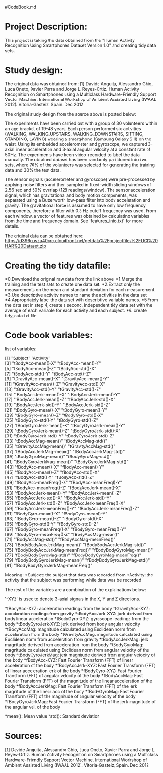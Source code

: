 #CodeBook.md

Project Description:
================================================================
This project is taking the data obtained from the "Human Activity Recognition Using Smartphones Dataset Version 1.0" and creating tidy data sets.

Study design:
================================================================
The original data was obtained from:
[1] Davide Anguita, Alessandro Ghio, Luca Oneto, Xavier Parra and Jorge L. Reyes-Ortiz. Human Activity Recognition on Smartphones using a Multiclass Hardware-Friendly Support Vector Machine. International Workshop of Ambient Assisted Living (IWAAL 2012). Vitoria-Gasteiz, Spain. Dec 2012

The original study design from the source above is posted below:

The experiments have been carried out with a group of 30 volunteers within an age bracket of 19-48 years. Each person performed six activities (WALKING, WALKING_UPSTAIRS, WALKING_DOWNSTAIRS, SITTING, STANDING, LAYING) wearing a smartphone (Samsung Galaxy S II) on the waist. Using its embedded accelerometer and gyroscope, we captured 3-axial linear acceleration and 3-axial angular velocity at a constant rate of 50Hz. The experiments have been video-recorded to label the data manually. The obtained dataset has been randomly partitioned into two sets, where 70% of the volunteers was selected for generating the training data and 30% the test data. 

The sensor signals (accelerometer and gyroscope) were pre-processed by applying noise filters and then sampled in fixed-width sliding windows of 2.56 sec and 50% overlap (128 readings/window). The sensor acceleration signal, which has gravitational and body motion components, was separated using a Butterworth low-pass filter into body acceleration and gravity. The gravitational force is assumed to have only low frequency components, therefore a filter with 0.3 Hz cutoff frequency was used. From each window, a vector of features was obtained by calculating variables from the time and frequency domain. See 'features_info.txt' for more details.

The original data can be obtained here:
https://d396qusza40orc.cloudfront.net/getdata%2Fprojectfiles%2FUCI%20HAR%20Dataset.zip 

Creating the tidy datafile:
=================================================================
*0.Download the original raw data from the link above.
*1.Merge the training and the test sets to create one data set.
*2.Extract only the measurements on the mean and standard deviation for each measurement. 
*3.Use descriptive activity names to name the activities in the data set
*4.Appropriately label the data set with descriptive variable names. 
*5.From the data set in step 4, create a second, independent tidy data set with the average of each variable for each activity and each subject.
*6. create tidy_data.txt file

Code book variables:
==============================================================
  list of variables:

 [1] "Subject"                         "Activity"                       
 [3] "tBodyAcc-mean()-X"               "tBodyAcc-mean()-Y"              
 [5] "tBodyAcc-mean()-Z"               "tBodyAcc-std()-X"               
 [7] "tBodyAcc-std()-Y"                "tBodyAcc-std()-Z"               
 [9] "tGravityAcc-mean()-X"            "tGravityAcc-mean()-Y"           
[11] "tGravityAcc-mean()-Z"            "tGravityAcc-std()-X"            
[13] "tGravityAcc-std()-Y"             "tGravityAcc-std()-Z"            
[15] "tBodyAccJerk-mean()-X"           "tBodyAccJerk-mean()-Y"          
[17] "tBodyAccJerk-mean()-Z"           "tBodyAccJerk-std()-X"           
[19] "tBodyAccJerk-std()-Y"            "tBodyAccJerk-std()-Z"           
[21] "tBodyGyro-mean()-X"              "tBodyGyro-mean()-Y"             
[23] "tBodyGyro-mean()-Z"              "tBodyGyro-std()-X"              
[25] "tBodyGyro-std()-Y"               "tBodyGyro-std()-Z"              
[27] "tBodyGyroJerk-mean()-X"          "tBodyGyroJerk-mean()-Y"         
[29] "tBodyGyroJerk-mean()-Z"          "tBodyGyroJerk-std()-X"          
[31] "tBodyGyroJerk-std()-Y"           "tBodyGyroJerk-std()-Z"          
[33] "tBodyAccMag-mean()"              "tBodyAccMag-std()"              
[35] "tGravityAccMag-mean()"           "tGravityAccMag-std()"           
[37] "tBodyAccJerkMag-mean()"          "tBodyAccJerkMag-std()"          
[39] "tBodyGyroMag-mean()"             "tBodyGyroMag-std()"             
[41] "tBodyGyroJerkMag-mean()"         "tBodyGyroJerkMag-std()"         
[43] "fBodyAcc-mean()-X"               "fBodyAcc-mean()-Y"              
[45] "fBodyAcc-mean()-Z"               "fBodyAcc-std()-X"               
[47] "fBodyAcc-std()-Y"                "fBodyAcc-std()-Z"               
[49] "fBodyAcc-meanFreq()-X"           "fBodyAcc-meanFreq()-Y"          
[51] "fBodyAcc-meanFreq()-Z"           "fBodyAccJerk-mean()-X"          
[53] "fBodyAccJerk-mean()-Y"           "fBodyAccJerk-mean()-Z"          
[55] "fBodyAccJerk-std()-X"            "fBodyAccJerk-std()-Y"           
[57] "fBodyAccJerk-std()-Z"            "fBodyAccJerk-meanFreq()-X"      
[59] "fBodyAccJerk-meanFreq()-Y"       "fBodyAccJerk-meanFreq()-Z"      
[61] "fBodyGyro-mean()-X"              "fBodyGyro-mean()-Y"             
[63] "fBodyGyro-mean()-Z"              "fBodyGyro-std()-X"              
[65] "fBodyGyro-std()-Y"               "fBodyGyro-std()-Z"              
[67] "fBodyGyro-meanFreq()-X"          "fBodyGyro-meanFreq()-Y"         
[69] "fBodyGyro-meanFreq()-Z"          "fBodyAccMag-mean()"             
[71] "fBodyAccMag-std()"               "fBodyAccMag-meanFreq()"         
[73] "fBodyBodyAccJerkMag-mean()"      "fBodyBodyAccJerkMag-std()"      
[75] "fBodyBodyAccJerkMag-meanFreq()"  "fBodyBodyGyroMag-mean()"        
[77] "fBodyBodyGyroMag-std()"          "fBodyBodyGyroMag-meanFreq()"    
[79] "fBodyBodyGyroJerkMag-mean()"     "fBodyBodyGyroJerkMag-std()"     
[81] "fBodyBodyGyroJerkMag-meanFreq()"

  Meaning: 
  *Subject: the subject that data was recorded from
  *Activity: the activity that the subject was performing while data was be recorded

  The rest of the variables are a combination of the explainations below:
  
  '-XYZ' is used to denote 3-axial signals in the X, Y and Z directions.

  *tBodyAcc-XYZ:      acceleration readings from the body
  *tGravityAcc-XYZ:   acceleration readings from gravity
  *tBodyAccJerk-XYZ:  jerk derived from body linear acceleration
  *tBodyGyro-XYZ:     gyroscope readings from the body
  *tBodyGyroJerk-XYZ: jerk derived from body angular velocity
  *tBodyAccMag:       magnitude calculated using Euclidean norm from acceleration from the body
  *tGravityAccMag:    magnitude calculated using Euclidean norm from acceleration from gravity
  *tBodyAccJerkMag:   jerk magnitude derived from acceleration from the body
  *tBodyGyroMag:      magnitude calculated using Euclidean norm from angular velocity of the body
  *tBodyGyroJerkMag:  jerk magnitude derived from angular velocity of the body
  *fBodyAcc-XYZ:      Fast Fourier Transform (FFT) of linear acceleration of the body
  *fBodyAccJerk-XYZ:  Fast Fourier Transform (FFT) of linear acceleration jerk of the body
  *fBodyGyro-XYZ:     Fast Fourier Transform (FFT) of angular velocity of the body
  *fBodyAccMag:       Fast Fourier Transform (FFT) of the magnitude of the linear acceleration of the body
  *fBodyAccJerkMag:   Fast Fourier Transform (FFT) of the jerk magnitude of the linear acc of the body
  *fBodyGyroMag:      Fast Fourier Transform (FFT) of the magnitude of angular velocity of the body 
  *fBodyGyroJerkMag:  Fast Fourier Transform (FFT) of the jerk magnitude of the angular vel. of the body
  
  *mean(): Mean value
  *std(): Standard deviation
 
Sources:
=================================================================================================  
[1] Davide Anguita, Alessandro Ghio, Luca Oneto, Xavier Parra and Jorge L. Reyes-Ortiz. Human Activity Recognition on Smartphones using a Multiclass Hardware-Friendly Support Vector Machine. International Workshop of Ambient Assisted Living (IWAAL 2012). Vitoria-Gasteiz, Spain. Dec 2012